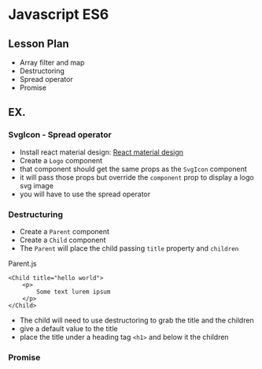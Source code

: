 # Javascript ES6

## Lesson Plan

- Array filter and map
- Destructoring
- Spread operator
- Promise


## EX.

### SvgIcon - Spread operator

- Install react material design: [React material design](https://material-ui.com/)
- Create a `Logo` component
- that component should get the same props as the `SvgIcon` component
- it will pass those props but override the `component` prop to display a logo svg image
- you will have to use the spread operator

### Destructuring 

- Create a `Parent` component
- Create a `Child` component
- The `Parent` will place the child passing `title` property and `children`

Parent.js
```
<Child title="hello world">
	<p>
		Some text lurem ipsum
	</p>
</Child>
```

- The child will need to use destructoring to grab the title and the children
- give a default value to the title
- place the title under a heading tag `<h1>` and below it the children

### Promise



